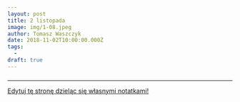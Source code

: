 ```yaml
---
layout: post
title: 2 listopada
image: img/1-08.jpeg
author: Tomasz Waszczyk
date: 2018-11-02T10:00:00.000Z
tags:
  - 
draft: true
---
```


### 

---

<a href="https://github.com/TomaszWaszczyk/historia.waszczyk.com/edit/master/src/content/november-2.md" target="_blank">Edytuj tę stronę dzieląc się własnymi notatkami!</a>
